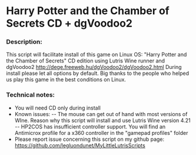# Harry Potter and the Chamber of Secrets CD + dgVoodoo2

### Description:
This script will facilitate install of this game on Linux OS:
"Harry Potter and the Chamber of Secrets" CD edition using Lutris Wine runner and dgVoodoo2 http://dege.freeweb.hu/dgVoodoo2/dgVoodoo2.html
During install please let all options by default.
Big thanks to the people who helped us play this game in the best conditions on Linux.


### Technical notes:
- You will need CD only during install
- Known issues:
-- The mouse can get out of hand with most versions of WIne. Reason why this script will install and use Lutris Wine version 4.21
-- HP2COS has insufficient controller support. You will find an Antimicrox profile for a x360 controller in the "gamepad profiles" folder
- Please report issue concerning this script on my github page:
https://github.com/legluondunet/MyLittleLutrisScripts
